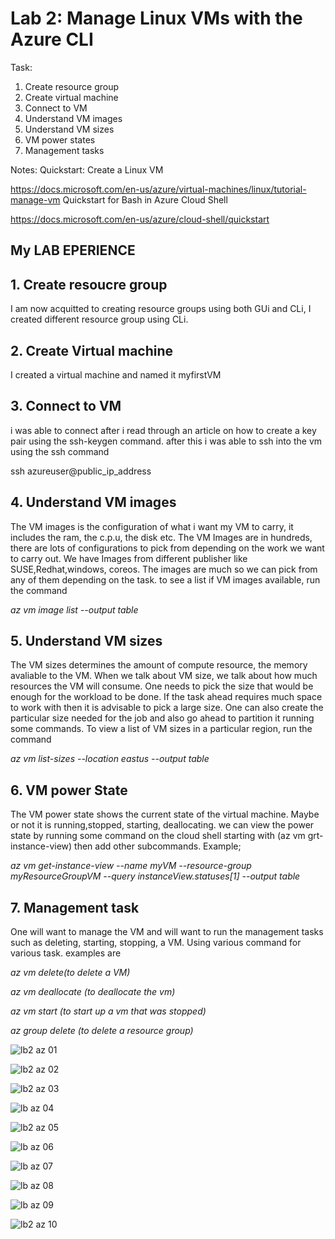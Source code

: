 # Lab 2: Manage Linux VMs with the Azure CLI

Task: 

1. Create resource group
2. Create virtual machine
3. Connect to VM
4. Understand VM images
5. Understand VM sizes
6. VM power states
7. Management tasks


Notes:
Quickstart: Create a Linux VM

https://docs.microsoft.com/en-us/azure/virtual-machines/linux/tutorial-manage-vm
Quickstart for Bash in Azure Cloud Shell

https://docs.microsoft.com/en-us/azure/cloud-shell/quickstart














## My LAB EPERIENCE

## 1. Create resoucre group
I am now acquitted to creating resource groups using both GUi and CLi, I created different resource group using CLi.

## 2. Create Virtual machine
I created a virtual machine and named it myfirstVM

## 3. Connect to VM

i was able to connect after i read through an article on how to create a key pair using the ssh-keygen command. after this i was able to ssh into the vm using the ssh command

ssh azureuser@public_ip_address

## 4. Understand VM images

The VM images is the configuration of what i want my VM to carry, it includes the ram, the c.p.u, the disk etc. The VM Images are in hundreds, there are lots of configurations to pick from depending on the work we want to carry out. We have Images from different publisher like SUSE,Redhat,windows, coreos. The images are much so we can pick from any of them depending on the task. to see a list if VM images available, run the command

_az vm image list --output table_

## 5. Understand VM sizes

The VM sizes determines the amount of compute resource, the memory avaliable to the VM. When we talk about VM size, we talk about how much resources the VM will consume. One needs to pick the size that would be enough for the workload to be done. If the task ahead requires much space to work with then it is advisable to pick a large size. One can also create the particular size needed for the job and also go ahead to partition it running some commands. To view a list of VM sizes in a particular region, run the command

_az vm list-sizes --location eastus --output table_

## 6. VM power State

The VM power state shows the current state of the virtual machine. Maybe or not it is running,stopped, starting, deallocating. we can view the power state by running some command on the cloud shell starting with (az vm grt-instance-view) then add other subcommands. 
Example;

_az vm get-instance-view --name myVM --resource-group myResourceGroupVM --query instanceView.statuses[1] --output table_

## 7. Management task

One will want to manage the VM and will want to run the management tasks such as deleting, starting, stopping, a VM. Using various command for various task. examples are

_az vm delete(to delete a VM)_

_az vm deallocate (to deallocate the vm)_

_az vm start (to start up a vm that was stopped)_

_az group delete (to delete a resource group)_




![lb2 az 01](https://user-images.githubusercontent.com/105374941/186142347-052d1b94-b702-4a3c-ad35-ec89eeafd6ea.png)



![lb2 az 02](https://user-images.githubusercontent.com/105374941/186142392-be3055bf-6cba-4f65-be55-85f776740110.png)



![lb2 az 03](https://user-images.githubusercontent.com/105374941/186142427-d611ec38-b97d-49f1-a9ce-4dd16cb68d6f.png)




![lb az 04](https://user-images.githubusercontent.com/105374941/186142509-ce62be89-570f-4951-8708-f5a7d5176634.png)




![lb2 az 05](https://user-images.githubusercontent.com/105374941/186142566-f0303a54-20d3-4820-bfbc-b77c77ebc72c.png)




![lb az 06](https://user-images.githubusercontent.com/105374941/186142609-1f1de8e3-368b-43de-9288-08f80ded78c1.png)



![lb az 07](https://user-images.githubusercontent.com/105374941/186142666-c21b9e84-f315-4aeb-8aff-68b3410dc675.png)



![lb az 08](https://user-images.githubusercontent.com/105374941/186142914-d541f9f2-ca42-43d6-890d-45ce129a28fe.png)




![lb az 09](https://user-images.githubusercontent.com/105374941/186142969-5e7f7b3b-25f6-40f1-9468-670ec3abbf51.png)



![lb2 az 10](https://user-images.githubusercontent.com/105374941/186143004-50351191-9bf1-4832-86ce-a4540c61eb7d.png)





